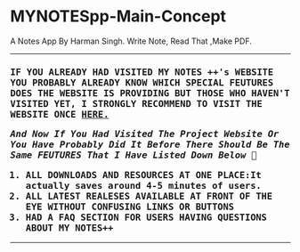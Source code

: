 # MYNOTESpp-Main-Concept
A Notes App By Harman Singh. Write Note, Read That ,Make PDF.
<hr>
<h3><tt>IF YOU ALREADY HAD VISITED MY NOTES ++'s WEBSITE YOU PROBABLY ALREADY KNOW WHICH SPECIAL FEUTURES DOES THE WEBSITE IS PROVIDING
BUT THOSE WHO HAVEN'T VISITED YET, I STRONGLY RECOMMEND TO VISIT THE WEBSITE ONCE <a href="https://verroncoss.github.io/MYNOTESpp-Main-Concept/"> HERE.</a>
<p><i>And Now If You Had Visited The Project Website Or You Have Probably Did It Before There Should Be The Same FEUTURES That I Have Listed Down Below 🔻</i></p>
<ol><li>ALL DOWNLOADS AND RESOURCES AT ONE PLACE:It actually saves around 4-5 minutes of users.</li>
<li>ALL LATEST REALESES AVAILABLE AT FRONT OF THE EYE WITHOUT CONFUSING LINKS OR BUTTONS</li>
<li>HAD A FAQ SECTION FOR USERS HAVING QUESTIONS ABOUT MY NOTES++</li>
</ol>
<hr>
</br>

